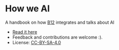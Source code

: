 # How we AI
A handbook on how [B12](https://www.b12.io/) integrates and talks about AI
* [Read it here](https://www.b12.io/how-we-ai/)
* Feedback and contributions are welcome :).
* License: [CC-BY-SA-4.0](https://github.com/b12io/how-we-ai/blob/main/LICENSE.md)

